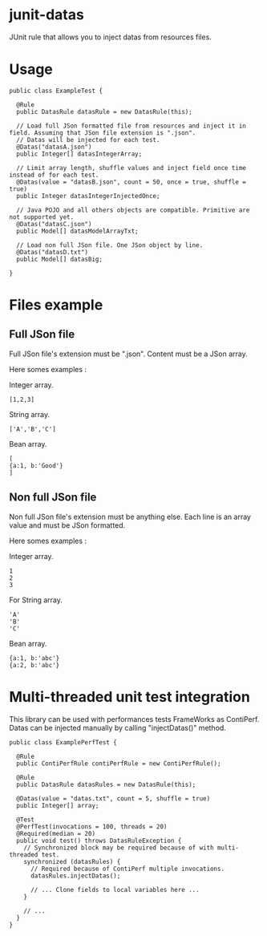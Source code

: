 # junit-datas
JUnit rule that allows you to inject datas from resources files.


# Usage
```
public class ExampleTest {

  @Rule
  public DatasRule datasRule = new DatasRule(this);
  
  // Load full JSon formatted file from resources and inject it in field. Assuming that JSon file extension is ".json".
  // Datas will be injected for each test.
  @Datas("datasA.json")
  public Integer[] datasIntegerArray;

  // Limit array length, shuffle values and inject field once time instead of for each test.
  @Datas(value = "datasB.json", count = 50, once = true, shuffle = true)
  public Integer datasIntegerInjectedOnce;

  // Java POJO and all others objects are compatible. Primitive are not supported yet.
  @Datas("datasC.json")
  public Model[] datasModelArrayTxt;

  // Load non full JSon file. One JSon object by line.
  @Datas("datasD.txt")
  public Model[] datasBig;

}
```

# Files example
## Full JSon file
Full JSon file's extension must be ".json".
Content must be a JSon array.

Here somes examples :

Integer array.
```
[1,2,3]
```

String array.
```
['A','B','C']
```

Bean array.
```
[
{a:1, b:'Good'}
]
```


## Non full JSon file
Non full JSon file's extension must be anything else.
Each line is an array value and must be JSon formatted.

Here somes examples :

Integer array.
```
1
2
3
```

For String array.
```
'A'
'B'
'C'
```

Bean array.
```
{a:1, b:'abc'}
{a:2, b:'abc'}
```

# Multi-threaded unit test integration
This library can be used with performances tests FrameWorks as ContiPerf.
Datas can be injected manually by calling "injectDatas()" method.
```
public class ExamplePerfTest {

  @Rule
  public ContiPerfRule contiPerfRule = new ContiPerfRule();

  @Rule
  public DatasRule datasRules = new DatasRule(this);

  @Datas(value = "datas.txt", count = 5, shuffle = true)
  public Integer[] array;

  @Test
  @PerfTest(invocations = 100, threads = 20)
  @Required(median = 20)
  public void test() throws DatasRuleException {
    // Synchronized block may be required because of with multi-threaded test.
    synchronized (datasRules) {
      // Required because of ContiPerf multiple invocations.
      datasRules.injectDatas();

      // ... Clone fields to local variables here ...
    }
    
    // ...
  }
}
```
